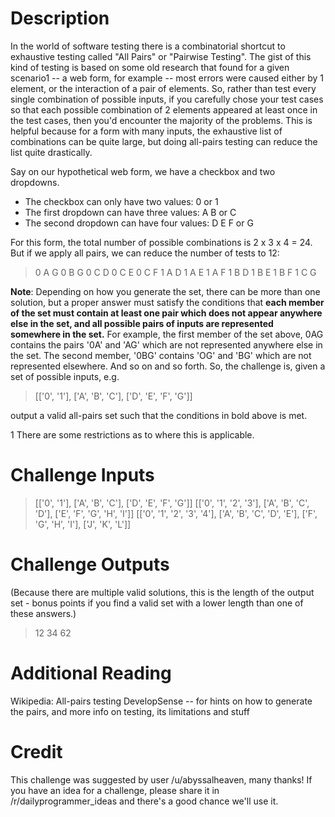 Description
===========

In the world of software testing there is a combinatorial shortcut to exhaustive
testing called "All Pairs" or "Pairwise Testing". The gist of this kind of
testing is based on some old research that found for a given scenario1 -- a web
form, for example -- most errors were caused either by 1 element, or the
interaction of a pair of elements. So, rather than test every single
combination of possible inputs, if you carefully chose your test cases so that
each possible combination of 2 elements appeared at least once in the test
cases, then you'd encounter the majority of the problems. This is helpful
because for a form with many inputs, the exhaustive list of combinations can be
quite large, but doing all-pairs testing can reduce the list quite drastically.

Say on our hypothetical web form, we have a checkbox and two dropdowns.

- The checkbox can only have two values: 0 or 1
- The first dropdown can have three values: A B or C
- The second dropdown can have four values: D E F or G

For this form, the total number of possible combinations is 2 x 3 x 4 = 24. But
if we apply all pairs, we can reduce the number of tests to 12:

>0 A G
>0 B G
>0 C D
>0 C E
>0 C F
>1 A D
>1 A E
>1 A F
>1 B D
>1 B E
>1 B F
>1 C G

**Note**: Depending on how you generate the set, there can be more than one
solution, but a proper answer must satisfy the conditions that **each member of
the set must contain at least one pair which does not appear anywhere else in
the set, and all possible pairs of inputs are represented somewhere in the
set.**
For example, the first member of the set above, 0AG contains the pairs '0A' and
'AG' which are not represented anywhere else in the set. The second member,
'0BG' contains 'OG' and 'BG' which are not represented elsewhere. And so on and
so forth.
So, the challenge is, given a set of possible inputs, e.g. 

>[['0', '1'], ['A', 'B', 'C'], ['D', 'E', 'F', 'G']] 

output a valid all-pairs set such that the
conditions in bold above is met.

1 There are some restrictions as to where this is applicable.

Challenge Inputs
================

>[['0', '1'], ['A', 'B', 'C'], ['D', 'E', 'F', 'G']]
>[['0', '1', '2', '3'], ['A', 'B', 'C', 'D'], ['E', 'F', 'G', 'H', 'I']]
>[['0', '1', '2', '3', '4'], ['A', 'B', 'C', 'D', 'E'], ['F', 'G', 'H', 'I'],
>['J', 'K', 'L']]

Challenge Outputs
=================

(Because there are multiple valid solutions, this is the length of the output
set - bonus points if you find a valid set with a lower length than one of
these answers.)

>12
>34
>62

Additional Reading
==================

Wikipedia: All-pairs testing
DevelopSense -- for hints on how to generate the pairs, and more info on
testing, its limitations and stuff

Credit
======

This challenge was suggested by user /u/abyssalheaven, many thanks! If you have
an idea for a challenge, please share it in /r/dailyprogrammer_ideas and
there's a good chance we'll use it.

